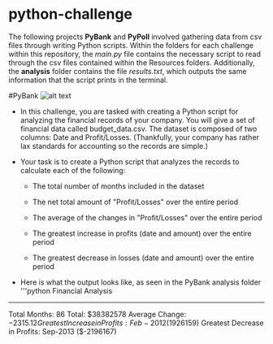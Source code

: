 # python-challenge
The following projects **PyBank** and **PyPoll** involved gathering data from csv files through writing Python scripts. 
Within the folders for each challenge within this repository, the *main.py* file contains the necessary script to read through the csv files contained within the Resources folders.
Additionally, the **analysis** folder contains the file *results.txt*, which outputs the same information that the script prints in the terminal.

#PyBank
![alt text](http://www.korvia.com/wp-content/uploads/2018/02/Banking-Featured-Image.png)
-  In this challenge, you are tasked with creating a Python script for analyzing the financial records of your company. You will give a set of financial data called budget_data.csv. The dataset is composed of two columns: Date and Profit/Losses. (Thankfully, your company has rather lax standards for accounting so the records are simple.)
-  Your task is to create a Python script that analyzes the records to calculate each of the following:


    -  The total number of months included in the dataset


    -  The net total amount of "Profit/Losses" over the entire period


    -  The average of the changes in "Profit/Losses" over the entire period


    -  The greatest increase in profits (date and amount) over the entire period


    -  The greatest decrease in losses (date and amount) over the entire period

-  Here is what the output looks like, as seen in the PyBank analysis folder
'''python
Financial Analysis
----------------------------
Total Months: 86
Total: $38382578
Average  Change: $-2315.12
Greatest Increase in Profits: Feb-2012 ($1926159)
Greatest Decrease in Profits: Sep-2013 ($-2196167)


